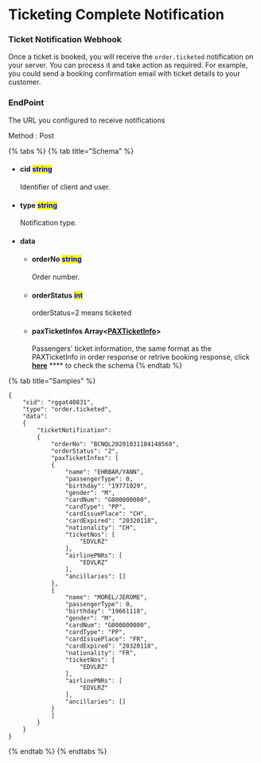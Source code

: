 # Ticketing Complete Notification

### Ticket Notification Webhook

Once a ticket is booked, you will receive the `order.ticketed` notification on your server. You can process it and take action as required. For example, you could send a booking confirmation email with ticket details to your customer.

### EndPoint

The URL you configured to receive notifications

Method : Post

{% tabs %}
{% tab title="Schema" %}
*   #### cid                                  <mark style="color:blue;">string</mark>                                                                                                

    Identifier of client and user.
*   #### type                              <mark style="color:blue;">string</mark>                                                                                                 

    Notification type.
* #### data                                                                                                                                                              <mark style="color:blue;"></mark>                                                                                      
  *   #### orderNo                                  <mark style="color:blue;">string</mark>                                                                      

      Order number.
  *   #### orderStatus                           <mark style="color:blue;">int</mark>                                                                            

      orderStatus=2 means ticketed
  *   #### paxTicketInfos                     Array<[PAXTicketInfo](broken-reference)>                                   <mark style="color:blue;"></mark>                                  

      Passengers' ticket information, the same format as the PAXTicketInfo in order response or retrive booking response, click [**here**](broken-reference) **** to check the schema
{% endtab %}

{% tab title="Samples" %}
```
{
    "cid": "rggat40831",
    "type": "order.ticketed",
    "data":
    {
        "ticketNotification":
        {
            "orderNo": "BCNQL20201031184148568",
            "orderStatus": "2",
            "paxTicketInfos": [
            {
                "name": "EHRBAR/YANN",
                "passengerType": 0,
                "birthday": "19771029",
                "gender": "M",
                "cardNum": "G000000000",
                "cardType": "PP",
                "cardIssuePlace": "CH",
                "cardExpired": "20320118",
                "nationality": "CH",
                "ticketNos": [
                    "EDVLRZ"
                ],
                "airlinePNRs": [
                    "EDVLRZ"
                ],
                "ancillaries": []
            },
            {
                "name": "MOREL/JEROME",
                "passengerType": 0,
                "birthday": "19661118",
                "gender": "M",
                "cardNum": "G000000000",
                "cardType": "PP",
                "cardIssuePlace": "FR",
                "cardExpired": "20320118",
                "nationality": "FR",
                "ticketNos": [
                    "EDVLRZ"
                ],
                "airlinePNRs": [
                    "EDVLRZ"
                ],
                "ancillaries": []
            }
            ]
        }
    }  
}
```


{% endtab %}
{% endtabs %}

